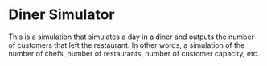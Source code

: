 # Diner Simulator

This is a simulation that simulates a day in a diner and outputs the number of customers that left the restaurant. In other words, a simulation of the number of chefs, number of restaurants, number of customer capacity, etc.